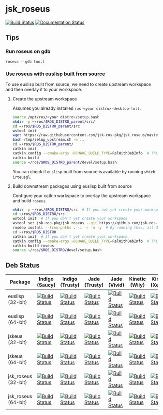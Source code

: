 # jsk_roseus

[![Build Status](https://travis-ci.com/jsk-ros-pkg/jsk_roseus.png?branch=master)](https://travis-ci.com/jsk-ros-pkg/jsk_roseus)
[![Documentation Status](https://readthedocs.org/projects/euslisp-docs/badge/?version=latest)](http://euslisp-docs.readthedocs.org/en/latest/roseus/)

## Tips

### Run roseus on gdb
```
roseus --gdb foo.l
```


### Use roseus with euslisp built from source

To use euslisp built from source, we need to create upstream workspace and then overlay it to your workspace.

1. Create the upstream workspace

    Assumes you already installed `ros-<your distro>-desktop-full`.

    ```bash
    source /opt/ros/<your distro>/setup.bash
    mkdir -p ~/ros/$ROS_DISTRO_parent/src/
    cd ~/ros/$ROS_DISTRO_parent/src
    wstool init
    wget https://raw.githubusercontent.com/jsk-ros-pkg/jsk_roseus/master/setup_upstream.sh -O /tmp/setup_upstream.sh
    bash /tmp/setup_upstream.sh -w ..
    cd ~/ros/$ROS_DISTRO_parent/
    catkin init
    catkin config --cmake-args -DCMAKE_BUILD_TYPE=RelWithDebInfo  # This is optional
    catkin build
    source ~/ros/$ROS_DISTRO_parent/devel/setup.bash
    ```
    
    You can check if `euslisp` built from source is available by running `which irteusgl`.

2. Build downstream packages using euslisp built from source

    Configure your catkin workspace to overlay the upstream workspace and build `roseus`.
    
    ```bash
    mkdir -p ~/ros/$ROS_DISTRO/src  # If you not yet create your workspace
    cd ~/ros/$ROS_DISTRO/src
    wstool init  # If you don't yet create your workspace
    wstool set jsk-ros-pkg/jsk_roseus --git https://github.com/jsk-ros-pkg/jsk_roseus.git -v master -u -y
    rosdep install --from-paths . -i -r -n -y  # By running this, all dependencies will be installed
    cd ~/ros/$ROS_DISTRO
    catkin init  # If you don't yet create your workspace
    catkin config --cmake-args -DCMAKE_BUILD_TYPE=RelWithDebInfo  # This is optional
    catkin build roseus
    source ~/ros/$ROS_DISTRO/devel/setup.bash
    ```

## Deb Status

| Package | Indigo (Saucy) | Indigo (Trusty) | Jade (Trusty) | Jade (Vivid) | Kinetic (Wily) | Kinetic (Xenial) |
|--------------------------|-------------------------------------------------------------------------------------------------------------------------------------------------------------------------------------------------|---------------------------------------------------------------------------------------------------------------------------------------------------------------------------------------------------|---------------------------------------------------------------------------------------------------------------------------------------------------------------------------------------------------|-------------------------------------------------------------------------------------------------------------------------------------------------------------------------------------------------|---------------------------------------------------------------------------------------------------------------------------------------------------------------------------------------------------|-------------------------------------------------------------------------------------------------------------------------------------------------------------------------------------------------|
| euslisp (32-bit) | [![Build Status](http://build.ros.org/job/Ibin_uS32__euslisp__ubuntu_saucy_i386__binary/badge/icon)](http://build.ros.org/job/Ibin_uS32__euslisp__ubuntu_saucy_i386__binary/) | [![Build Status](http://build.ros.org/job/Ibin_uT32__euslisp__ubuntu_trusty_i386__binary/badge/icon)](http://build.ros.org/job/Ibin_uT32__euslisp__ubuntu_trusty_i386__binary/) | [![Build Status](http://build.ros.org/job/Jbin_uT32__euslisp__ubuntu_trusty_i386__binary/badge/icon)](http://build.ros.org/job/Jbin_uT32__euslisp__ubuntu_trusty_i386__binary/) | [![Build Status](http://build.ros.org/job/Jbin_uV32__euslisp__ubuntu_vivid_i386__binary/badge/icon)](http://build.ros.org/job/Jbin_uV32__euslisp__ubuntu_vivid_i386__binary/) | [![Build Status](http://build.ros.org/job/Kbin_uW32__euslisp__ubuntu_wily_i386__binary/badge/icon)](http://build.ros.org/job/Kbin_uW32__euslisp__ubuntu_wily_i386__binary/) | [![Build Status](http://build.ros.org/job/Kbin_uX32__euslisp__ubuntu_xenial_i386__binary/badge/icon)](http://build.ros.org/job/Kbin_uX32__euslisp__ubuntu_xenial_i386__binary/) |
| euslisp (64-bit) | [![Build Status](http://build.ros.org/job/Ibin_uS64__euslisp__ubuntu_saucy_amd64__binary/badge/icon)](http://build.ros.org/job/Ibin_uS64__euslisp__ubuntu_saucy_amd64__binary/) | [![Build Status](http://build.ros.org/job/Ibin_uT64__euslisp__ubuntu_trusty_amd64__binary/badge/icon)](http://build.ros.org/job/Ibin_uT64__euslisp__ubuntu_trusty_amd64__binary/) | [![Build Status](http://build.ros.org/job/Jbin_uT64__euslisp__ubuntu_trusty_amd64__binary/badge/icon)](http://build.ros.org/job/Jbin_uT64__euslisp__ubuntu_trusty_amd64__binary/) | [![Build Status](http://build.ros.org/job/Jbin_uV64__euslisp__ubuntu_vivid_amd64__binary/badge/icon)](http://build.ros.org/job/Jbin_uV64__euslisp__ubuntu_vivid_amd64__binary/) | [![Build Status](http://build.ros.org/job/Kbin_uW64__euslisp__ubuntu_wily_amd64__binary/badge/icon)](http://build.ros.org/job/Kbin_uW64__euslisp__ubuntu_wily_amd64__binary/) | [![Build Status](http://build.ros.org/job/Kbin_uX64__euslisp__ubuntu_xenial_amd64__binary/badge/icon)](http://build.ros.org/job/Kbin_uX64__euslisp__ubuntu_xenial_amd64__binary/) |
| jskeus (32-bit) | [![Build Status](http://build.ros.org/job/Ibin_uS32__jskeus__ubuntu_saucy_i386__binary/badge/icon)](http://build.ros.org/job/Ibin_uS32__jskeus__ubuntu_saucy_i386__binary/) | [![Build Status](http://build.ros.org/job/Ibin_uT32__jskeus__ubuntu_trusty_i386__binary/badge/icon)](http://build.ros.org/job/Ibin_uT32__jskeus__ubuntu_trusty_i386__binary/) | [![Build Status](http://build.ros.org/job/Jbin_uT32__jskeus__ubuntu_trusty_i386__binary/badge/icon)](http://build.ros.org/job/Jbin_uT32__jskeus__ubuntu_trusty_i386__binary/) | [![Build Status](http://build.ros.org/job/Jbin_uV32__jskeus__ubuntu_vivid_i386__binary/badge/icon)](http://build.ros.org/job/Jbin_uV32__jskeus__ubuntu_vivid_i386__binary/) | [![Build Status](http://build.ros.org/job/Kbin_uW32__jskeus__ubuntu_wily_i386__binary/badge/icon)](http://build.ros.org/job/Kbin_uW32__jskeus__ubuntu_wily_i386__binary/) | [![Build Status](http://build.ros.org/job/Kbin_uX32__jskeus__ubuntu_xenial_i386__binary/badge/icon)](http://build.ros.org/job/Kbin_uX32__jskeus__ubuntu_xenial_i386__binary/) |
| jskeus (64-bit) | [![Build Status](http://build.ros.org/job/Ibin_uS64__jskeus__ubuntu_saucy_amd64__binary/badge/icon)](http://build.ros.org/job/Ibin_uS64__jskeus__ubuntu_saucy_amd64__binary/) | [![Build Status](http://build.ros.org/job/Ibin_uT64__jskeus__ubuntu_trusty_amd64__binary/badge/icon)](http://build.ros.org/job/Ibin_uT64__jskeus__ubuntu_trusty_amd64__binary/) | [![Build Status](http://build.ros.org/job/Jbin_uT64__jskeus__ubuntu_trusty_amd64__binary/badge/icon)](http://build.ros.org/job/Jbin_uT64__jskeus__ubuntu_trusty_amd64__binary/) | [![Build Status](http://build.ros.org/job/Jbin_uV64__jskeus__ubuntu_vivid_amd64__binary/badge/icon)](http://build.ros.org/job/Jbin_uV64__jskeus__ubuntu_vivid_amd64__binary/) | [![Build Status](http://build.ros.org/job/Kbin_uW64__jskeus__ubuntu_wily_amd64__binary/badge/icon)](http://build.ros.org/job/Kbin_uW64__jskeus__ubuntu_wily_amd64__binary/) | [![Build Status](http://build.ros.org/job/Kbin_uX64__jskeus__ubuntu_xenial_amd64__binary/badge/icon)](http://build.ros.org/job/Kbin_uX64__jskeus__ubuntu_xenial_amd64__binary/) |
| jsk_roseus (32-bit) | [![Build Status](http://build.ros.org/job/Ibin_uS32__jsk_roseus__ubuntu_saucy_i386__binary/badge/icon)](http://build.ros.org/job/Ibin_uS32__jsk_roseus__ubuntu_saucy_i386__binary/) | [![Build Status](http://build.ros.org/job/Ibin_uT32__jsk_roseus__ubuntu_trusty_i386__binary/badge/icon)](http://build.ros.org/job/Ibin_uT32__jsk_roseus__ubuntu_trusty_i386__binary/) | [![Build Status](http://build.ros.org/job/Jbin_uT32__jsk_roseus__ubuntu_trusty_i386__binary/badge/icon)](http://build.ros.org/job/Jbin_uT32__jsk_roseus__ubuntu_trusty_i386__binary/) | [![Build Status](http://build.ros.org/job/Jbin_uV32__jsk_roseus__ubuntu_vivid_i386__binary/badge/icon)](http://build.ros.org/job/Jbin_uV32__jsk_roseus__ubuntu_vivid_i386__binary/) | [![Build Status](http://build.ros.org/job/Kbin_uW32__jsk_roseus__ubuntu_wily_i386__binary/badge/icon)](http://build.ros.org/job/Kbin_uW32__jsk_roseus__ubuntu_wily_i386__binary/) | [![Build Status](http://build.ros.org/job/Kbin_uX32__jsk_roseus__ubuntu_xenial_i386__binary/badge/icon)](http://build.ros.org/job/Kbin_uX32__jsk_roseus__ubuntu_xenial_i386__binary/) |
| jsk_roseus (64-bit) | [![Build Status](http://build.ros.org/job/Ibin_uS64__jsk_roseus__ubuntu_saucy_amd64__binary/badge/icon)](http://build.ros.org/job/Ibin_uS64__jsk_roseus__ubuntu_saucy_amd64__binary/) | [![Build Status](http://build.ros.org/job/Ibin_uT64__jsk_roseus__ubuntu_trusty_amd64__binary/badge/icon)](http://build.ros.org/job/Ibin_uT64__jsk_roseus__ubuntu_trusty_amd64__binary/) | [![Build Status](http://build.ros.org/job/Jbin_uT64__jsk_roseus__ubuntu_trusty_amd64__binary/badge/icon)](http://build.ros.org/job/Jbin_uT64__jsk_roseus__ubuntu_trusty_amd64__binary/) | [![Build Status](http://build.ros.org/job/Jbin_uV64__jsk_roseus__ubuntu_vivid_amd64__binary/badge/icon)](http://build.ros.org/job/Jbin_uV64__jsk_roseus__ubuntu_vivid_amd64__binary/) | [![Build Status](http://build.ros.org/job/Kbin_uW64__jsk_roseus__ubuntu_wily_amd64__binary/badge/icon)](http://build.ros.org/job/Kbin_uW64__jsk_roseus__ubuntu_wily_amd64__binary/) | [![Build Status](http://build.ros.org/job/Kbin_uX64__jsk_roseus__ubuntu_xenial_amd64__binary/badge/icon)](http://build.ros.org/job/Kbin_uX64__jsk_roseus__ubuntu_xenial_amd64__binary/) |
